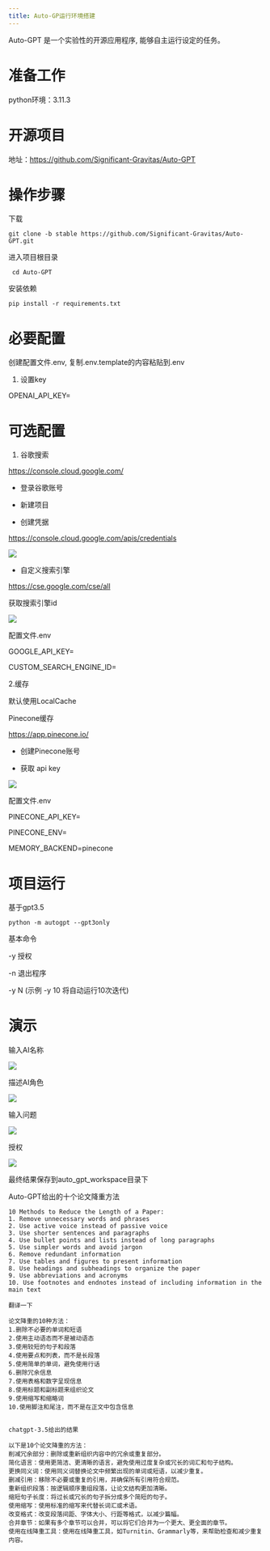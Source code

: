```yaml
---
title: Auto-GP运行环境搭建
---
```


Auto-GPT 是一个实验性的开源应用程序, 能够自主运行设定的任务。

# 准备工作

python环境：3.11.3

# 开源项目

地址：https://github.com/Significant-Gravitas/Auto-GPT

# 操作步骤

下载

```
git clone -b stable https://github.com/Significant-Gravitas/Auto-GPT.git
```

进入项目根目录

```
 cd Auto-GPT
```

安装依赖

```
pip install -r requirements.txt
```

# 必要配置

创建配置文件.env, 复制.env.template的内容粘贴到.env

1. 设置key

OPENAI_API_KEY=

# 可选配置

1. 谷歌搜索

https://console.cloud.google.com/

- 登录谷歌账号

- 新建项目

- 创建凭据

https://console.cloud.google.com/apis/credentials

![](https://files.mdnice.com/user/16325/bd1316ee-af51-4a95-9138-5c3419d4858b.png)

- 自定义搜索引擎

https://cse.google.com/cse/all

获取搜索引擎id

![](https://files.mdnice.com/user/16325/20a0b888-59db-49b6-a683-5c57d4bf3565.png)

配置文件.env

GOOGLE_API_KEY=

CUSTOM_SEARCH_ENGINE_ID=

2.缓存

默认使用LocalCache

Pinecone缓存

https://app.pinecone.io/

- 创建Pinecone账号

- 获取 api key

![](https://files.mdnice.com/user/16325/936be98a-beda-4f04-9a52-25e39b94dc5d.png)

配置文件.env

PINECONE_API_KEY=

PINECONE_ENV=

MEMORY_BACKEND=pinecone

# 项目运行

基于gpt3.5

```
python -m autogpt --gpt3only
```

基本命令

-y 授权

-n 退出程序

-y N (示例 -y 10 将自动运行10次迭代)

# 演示

输入AI名称

![](https://files.mdnice.com/user/16325/454eb20c-cb32-4682-82b9-30e6e13f35b9.png)

描述AI角色

![](https://files.mdnice.com/user/16325/031a1946-69f4-4cc0-be35-89727a15782d.png)

输入问题

![](https://files.mdnice.com/user/16325/9e24f4ed-4d74-4e5b-8b2d-3d567514a780.png)

授权

![](https://files.mdnice.com/user/16325/cac59e4c-48eb-4d97-98fb-cedeb09e367f.png)

最终结果保存到auto_gpt_workspace目录下

Auto-GPT给出的十个论文降重方法

```
10 Methods to Reduce the Length of a Paper:
1. Remove unnecessary words and phrases
2. Use active voice instead of passive voice
3. Use shorter sentences and paragraphs
4. Use bullet points and lists instead of long paragraphs
5. Use simpler words and avoid jargon
6. Remove redundant information
7. Use tables and figures to present information
8. Use headings and subheadings to organize the paper
9. Use abbreviations and acronyms
10. Use footnotes and endnotes instead of including information in the main text

翻译一下

论文降重的10种方法：
1.删除不必要的单词和短语
2.使用主动语态而不是被动语态
3.使用较短的句子和段落
4.使用要点和列表，而不是长段落
5.使用简单的单词，避免使用行话
6.删除冗余信息
7.使用表格和数字呈现信息
8.使用标题和副标题来组织论文
9.使用缩写和缩略词
10.使用脚注和尾注，而不是在正文中包含信息


chatgpt-3.5给出的结果

以下是10个论文降重的方法：
削减冗余部分：删除或重新组织内容中的冗余或重复部分。
简化语言：使用更简洁、更清晰的语言，避免使用过度复杂或冗长的词汇和句子结构。
更换同义词：使用同义词替换论文中频繁出现的单词或短语，以减少重复。
删减引用：移除不必要或重复的引用，并确保所有引用符合规范。
重新组织段落：按逻辑顺序重组段落，让论文结构更加清晰。
缩短句子长度：将过长或冗长的句子拆分成多个简短的句子。
使用缩写：使用标准的缩写来代替长词汇或术语。
改变格式：改变段落间距、字体大小、行距等格式，以减少篇幅。
合并章节：如果有多个章节可以合并，可以将它们合并为一个更大、更全面的章节。
使用在线降重工具：使用在线降重工具，如Turnitin、Grammarly等，来帮助检查和减少重复内容。
```
